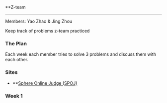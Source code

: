 **Z-team
***

Members: Yao Zhao & Jing Zhou

Keep track of problems z-team practiced

### The Plan
Each week each member tries to solve 3 problems and discuss them with each other.


### Sites
* **[Sphere Online Judge (SPOJ)](www.spoj.com)


### Week 1
